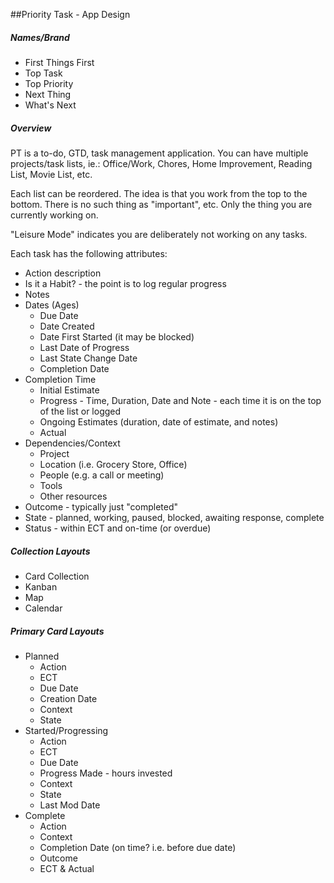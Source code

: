 ##Priority Task - App Design

##### Names/Brand

- First Things First
- Top Task
- Top Priority
- Next Thing
- What's Next

##### Overview

PT is a to-do, GTD, task management application. You can have multiple projects/task lists, ie.: Office/Work, Chores, Home Improvement, Reading List, Movie List, etc.

Each list can be reordered. The idea is that you work from the top to the bottom. There is no such thing as "important", etc. Only the thing you are currently working on.

"Leisure Mode" indicates you are deliberately not working on any tasks.

Each task has the following attributes:

- Action description
- Is it a Habit? - the point is to log regular progress
- Notes
- Dates (Ages)
  - Due Date
  - Date Created
  - Date First Started (it may be blocked)
  - Last Date of Progress
  - Last State Change Date
  - Completion Date
- Completion Time
  - Initial Estimate
  - Progress - Time, Duration, Date and Note - each time it is on the top of the list or logged
  - Ongoing Estimates (duration, date of estimate, and notes)
  - Actual
- Dependencies/Context
  - Project
  - Location (i.e. Grocery Store, Office)
  - People (e.g. a call or meeting)
  - Tools
  - Other resources
- Outcome - typically just "completed"
- State - planned, working, paused, blocked, awaiting response, complete
- Status - within ECT and on-time (or overdue)

##### Collection Layouts

- Card Collection
- Kanban
- Map
- Calendar

##### Primary Card Layouts

- Planned
  - Action
  - ECT
  - Due Date
  - Creation Date
  - Context
  - State
- Started/Progressing
  - Action
  - ECT
  - Due Date
  - Progress Made - hours invested
  - Context
  - State
  - Last Mod Date
- Complete
  - Action
  - Context
  - Completion Date (on time? i.e. before due date)
  - Outcome
  - ECT & Actual